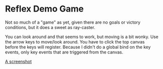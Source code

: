 Reflex Demo Game
================

Not so much of a "game" as yet, given there are no goals or victory conditions,
but it does a sweet as ray-caster.

You can look around and that seems to work, but moving is a bit wonky. Use the
arrow keys to move/look around. You have to click the top canvas before the keys
will register. Because I didn't do a global bind on the key events, only key
events that are triggered from the canvas.

[A screenshot](screenshot.png)
